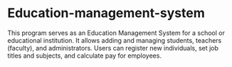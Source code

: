 # Education-management-system
This program serves as an Education Management System for a school or educational institution. It allows adding and managing students, teachers (faculty), and administrators. Users can register new individuals, set job titles and subjects, and calculate pay for employees.
